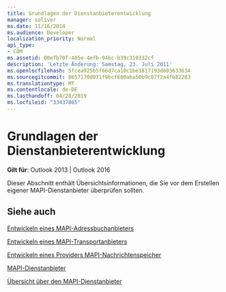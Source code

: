 ```yaml
---
title: Grundlagen der Dienstanbieterentwicklung
manager: soliver
ms.date: 11/16/2014
ms.audience: Developer
localization_priority: Normal
api_type:
- COM
ms.assetid: 00efb70f-405e-4efb-94bc-b39c310332cf
description: 'Letzte Änderung: Samstag, 23. Juli 2011'
ms.openlocfilehash: 5fcea925b5f66d7ca10c1be1817193d803633634
ms.sourcegitcommit: 8657170d071f9bcf680aba50b9c07f2a4fb82283
ms.translationtype: MT
ms.contentlocale: de-DE
ms.lasthandoff: 04/28/2019
ms.locfileid: "33437805"
---
```

# <a name="service-provider-development-basics"></a>Grundlagen der Dienstanbieterentwicklung

  
  
**Gilt für**: Outlook 2013 | Outlook 2016 
  
Dieser Abschnitt enthält Übersichtsinformationen, die Sie vor dem Erstellen eigener MAPI-Dienstanbieter überprüfen sollten.
  
## <a name="see-also"></a>Siehe auch



[Entwickeln eines MAPI-Adressbuchanbieters](developing-a-mapi-address-book-provider.md)
  
[Entwickeln eines MAPI-Transportanbieters](developing-a-mapi-transport-provider.md)
  
[Entwickeln eines Providers MAPI-Nachrichtenspeicher](developing-a-mapi-message-store-provider.md)
  
[MAPI-Dienstanbieter](mapi-service-providers.md)
  
[Übersicht über den MAPI-Dienstanbieter](mapi-service-provider-overview.md)

